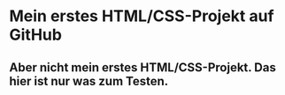 # Mein erstes HTML/CSS-Projekt auf GitHub

## Aber nicht mein erstes HTML/CSS-Projekt. Das hier ist nur was zum Testen.

